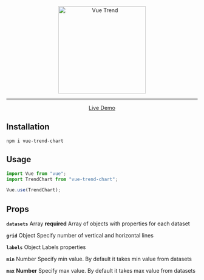 <div align="center">
  <img src="https://raw.githubusercontent.com/dmtrbrl/vue-trend-chart/master/media/vtc-logo.png" width="230" alt="Vue Trend">
</div>

----
<div align="center">
  <a href="https://dmtrbrl.github.io/vue-trend-chart/">Live Demo</a>
</div>

## Installation

```shell
npm i vue-trend-chart
```
## Usage

```js
import Vue from "vue";
import TrendChart from "vue-trend-chart";

Vue.use(TrendChart);
```

## Props

**`datasets`** Array **required**
Array of objects with properties for each dataset

**`grid`** Object
Specify number of vertical and horizontal lines

**`labels`** Object
Labels properties

**`min`** Number
Specify min value. By default it takes min value from datasets

**`max`** **Number**
Specify max value. By default it takes max value from datasets

